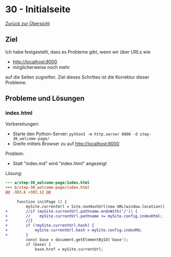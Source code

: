 30 - Initialseite
=================

[Zurück zur Übersicht][MAIN]

Ziel
----

Ich habe festgestellt, dass es Probleme gibt, wenn wir über URLs wie

- <http://localhost:8000>
- möglicherweise noch mehr

auf die Seiten zugreifen. Ziel dieses Schrittes ist die Korrektur dieser Probleme.

Probleme und Lösungen
---------------------

### index.html

Vorbereitungen:

- Starte den Python-Server: `python3 -m http.server 8000 -d step-30_welcome-page/`
- Greife mittels Browser zu auf <http://localhost:8000>

Problem:

- Statt "index.md" wird "index.html" angezeigt

Lösung:

```diff
--- a/step-30_welcome-page/index.html
+++ b/step-30_welcome-page/index.html
@@ -383,6 +383,12 @@
 
     function initPage () {
         mySite.currentUrl = Site.nonHashUrl(new URL(window.location));
+        //if (mySite.currentUrl.pathname.endsWith('/')) {
+        //    mySite.currentUrl.pathname += mySite.config.indexHtml;
+        //}
+        if (!mySite.currentUrl.hash) {
+            mySite.currentUrl.hash = mySite.config.indexMd;
+        }
         const base = document.getElementById('base');
         if (base) {
             base.href = mySite.currentUrl;
```

[MAIN]:  ../README.md

